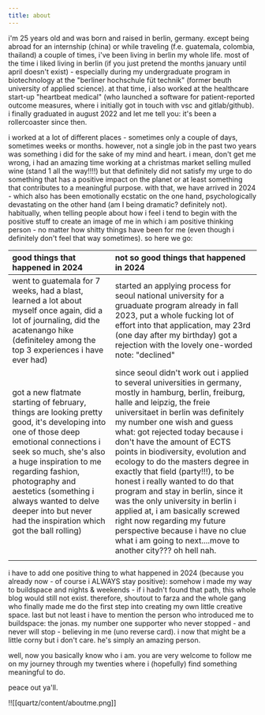 ```yaml
---
title: about
---
```

i'm 25 years old and was born and raised in berlin, germany. except being abroad for an internship (china) or while traveling (f.e. guatemala, colombia, thailand) a couple of times, i've been living in berlin my whole life. most of the time i liked living in berlin (if you just pretend the months january until april doesn't exist) - especially during my undergraduate program in biotechnology at the "berliner hochschule füt technik" (former beuth university of applied science). at that time, i also worked at the healthcare start-up "heartbeat medical" (who launched a software for patient-reported outcome measures, where i initially got in touch with vsc and gitlab/github). i finally graduated in august 2022 and let me tell you: it's been a rollercoaster since then. 

i worked at a lot of different places - sometimes only a couple of days, sometimes weeks or months. however, not a single job in the past two years was something i did for the sake of my mind and heart. i mean, don't get me wrong, i had an amazing time working at a christmas market selling mulled wine (stand 1 all the way!!!!) but that definitely did not satisfy my urge to do something that has a positive impact on the planet or at least something that contributes to a meaningful purpose. with that, we have arrived in 2024 - which also has been emotionally ecstatic on the one hand, psychologically devastating on the other hand (am I being dramatic? definitely not).
habitually, when telling people about how i feel i tend to begin with the positive stuff to create an image of me in which i am positive thinking person - no matter how shitty things have been for me (even though i definitely don't feel that way sometimes).
so here we go: 

| good things that  happened in 2024                                                                                                                                                                                                                                                                                                               | not so good things that happened in 2024                                                                                                                                                                                                                                                                                                                                                                                                                                                                                                                                                                                                                                      |
| :----------------------------------------------------------------------------------------------------------------------------------------------------------------------------------------------------------------------------------------------------------------------------------------------------------------------------------------------- | :---------------------------------------------------------------------------------------------------------------------------------------------------------------------------------------------------------------------------------------------------------------------------------------------------------------------------------------------------------------------------------------------------------------------------------------------------------------------------------------------------------------------------------------------------------------------------------------------------------------------------------------------------------------------------- |
| went to guatemala for 7 weeks, had a blast, learned a lot about myself once again, did a lot of journaling, did the acatenango hike (definiteley among the top 3 experiences i have ever had)                                                                                                                                                    | started an applying process for seoul national university for a gruaduate program already in fall 2023, put a whole fucking lot of effort into that application, may 23rd (one day after my birthday) got a rejection with the lovely one-worded note: "declined"                                                                                                                                                                                                                                                                                                                                                                                                             |
| got a new flatmate starting of february, things are looking pretty good, it's developing into one of those deep emotional connections i seek so much, she's also a huge inspiration to me regarding fashion, photography and aestetics (something i always wanted to delve deeper into but never had the inspiration which got the ball rolling) | since seoul didn't work out i applied to several universities in germany, mostly in hamburg, berlin, freiburg, halle and leipzig, the freie universitaet in berlin was definitely my number one wish and guess what: got rejected today because i don't have the amount of ECTS points in biodiversity, evolution and ecology to do the masters degree in exactly that field (party!!!), to be honest i really wanted to do that program and stay in berlin, since it was the only university in berlin i applied at, i am basically screwed right now regarding my future perspective because i have no clue what i am going to next....move to another city??? oh hell nah. |
|                                                                                                                                                                                                                                                                                                                                                  |                                                                                                                                                                                                                                                                                                                                                                                                                                                                                                                                                                                                                                                                               |


i have to add one positive thing to what happened in 2024 (because you already now - of course i ALWAYS stay positive): somehow i made my way to buildspace and nights & weekends - if i hadn't found that path, this whole blog would still not exist. therefore, shoutout to farza and the whole gang who finally made me do the first step into creating my own little creative space. 
last but not least i have to mention the person who introduced me to buildspace: the jonas. my number one supporter who never stopped - and never will stop - believing in me (uno reverse card). i now that might be a little corny but i don't care. he's simply an amazing person.

well, now you basically know who i am. you are very welcome to follow me on my journey through my twenties where i (hopefully) find something meaningful to do.

peace out ya'll.

!![[quartz/content/aboutme.png]]

